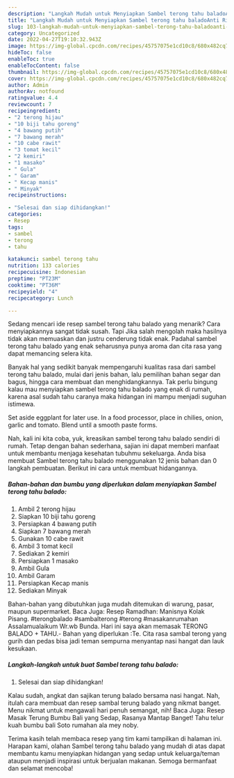 ```yaml
---
description: "Langkah Mudah untuk Menyiapkan Sambel terong tahu baladoAnti Ribet"
title: "Langkah Mudah untuk Menyiapkan Sambel terong tahu baladoAnti Ribet"
slug: 103-langkah-mudah-untuk-menyiapkan-sambel-terong-tahu-baladoanti-ribet
category: Uncategorized
date: 2022-04-27T19:10:32.943Z
image: https://img-global.cpcdn.com/recipes/45757075e1cd10c8/680x482cq70/sambel-terong-tahu-balado-foto-resep-utama.jpg
hideToc: false
enableToc: true
enableTocContent: false
thumbnail: https://img-global.cpcdn.com/recipes/45757075e1cd10c8/680x482cq70/sambel-terong-tahu-balado-foto-resep-utama.jpg
cover: https://img-global.cpcdn.com/recipes/45757075e1cd10c8/680x482cq70/sambel-terong-tahu-balado-foto-resep-utama.jpg
author: Admin
authorAv: notfound
ratingvalue: 4.4
reviewcount: 7
recipeingredient:
- "2 terong hijau"
- "10 biji tahu goreng"
- "4 bawang putih"
- "7 bawang merah"
- "10 cabe rawit"
- "3 tomat kecil"
- "2 kemiri"
- "1 masako"
- " Gula"
- " Garam"
- " Kecap manis"
- " Minyak"
recipeinstructions:

- "Selesai dan siap dihidangkan!"
categories:
- Resep
tags:
- sambel
- terong
- tahu

katakunci: sambel terong tahu 
nutrition: 133 calories
recipecuisine: Indonesian
preptime: "PT23M"
cooktime: "PT36M"
recipeyield: "4"
recipecategory: Lunch

---
```



Sedang mencari ide resep sambel terong tahu balado yang menarik? Cara menyiapkannya sangat tidak susah. Tapi Jika salah mengolah maka hasilnya tidak akan memuaskan dan justru cenderung tidak enak. Padahal sambel terong tahu balado yang enak seharusnya punya aroma dan cita rasa yang dapat memancing selera kita.


Banyak hal yang sedikit banyak mempengaruhi kualitas rasa dari sambel terong tahu balado, mulai dari jenis bahan, lalu pemilihan bahan segar dan bagus, hingga cara membuat dan menghidangkannya. Tak perlu bingung kalau mau menyiapkan sambel terong tahu balado yang enak di rumah, karena asal sudah tahu caranya maka hidangan ini mampu menjadi suguhan istimewa.

Set aside eggplant for later use. In a food processor, place in chilies, onion, garlic and tomato. Blend until a smooth paste forms.


Nah, kali ini kita coba, yuk, kreasikan sambel terong tahu balado sendiri di rumah. Tetap dengan bahan sederhana, sajian ini dapat memberi manfaat untuk membantu menjaga kesehatan tubuhmu sekeluarga. Anda bisa membuat Sambel terong tahu balado menggunakan 12 jenis bahan dan 0 langkah pembuatan. Berikut ini cara untuk membuat hidangannya.

<!--inarticleads1-->

##### Bahan-bahan dan bumbu yang diperlukan dalam menyiapkan Sambel terong tahu balado:

1. Ambil 2 terong hijau
1. Siapkan 10 biji tahu goreng
1. Persiapkan 4 bawang putih
1. Siapkan 7 bawang merah
1. Gunakan 10 cabe rawit
1. Ambil 3 tomat kecil
1. Sediakan 2 kemiri
1. Persiapkan 1 masako
1. Ambil  Gula
1. Ambil  Garam
1. Persiapkan  Kecap manis
1. Sediakan  Minyak


Bahan-bahan yang dibutuhkan juga mudah ditemukan di warung, pasar, maupun supermarket. Baca Juga: Resep Ramadhan: Manisnya Kolak Pisang. #terongbalado #sambalterong #terong #masakanrumahan Assalamualaikum Wr.wb Bunda. Hari ini saya akan memasak TERONG BALADO + TAHU.- Bahan yang diperlukan :Te. Cita rasa sambal terong yang gurih dan pedas bisa jadi teman sempurna menyantap nasi hangat dan lauk kesukaan. 

<!--inarticleads2-->

##### Langkah-langkah untuk buat Sambel terong tahu balado:


1. Selesai dan siap dihidangkan!

Kalau sudah, angkat dan sajikan terung balado bersama nasi hangat. Nah, itulah cara membuat dan resep sambal terung balado yang nikmat banget. Menu nikmat untuk mengawali hari penuh semangat, nih! Baca Juga: Resep Masak Terung Bumbu Bali yang Sedap, Rasanya Mantap Banget! Tahu telur kuah bumbu bali Soto rumahan ala mey noby. 

Terima kasih telah membaca resep yang tim kami tampilkan di halaman ini. Harapan kami, olahan Sambel terong tahu balado yang mudah di atas dapat membantu kamu menyiapkan hidangan yang sedap untuk keluarga/teman ataupun menjadi inspirasi untuk berjualan makanan. Semoga bermanfaat dan selamat mencoba!
